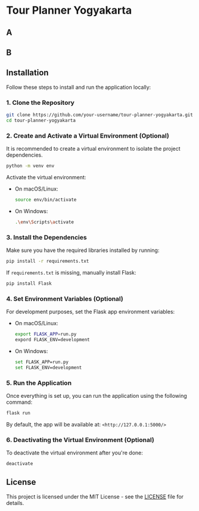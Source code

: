 # Tour Planner Yogyakarta

## A

## B

## Installation

Follow these steps to install and run the application locally:

### 1. Clone the Repository

```bash
git clone https://github.com/your-username/tour-planner-yogyakarta.git
cd tour-planner-yogyakarta
```

### 2. Create and Activate a Virtual Environment (Optional)

It is recommended to create a virtual environment to isolate the project dependencies.

```bash
python -m venv env
```

Activate the virtual environment:

- On macOS/Linux:

  ```bash
  source env/bin/activate
  ```

- On Windows:

  ```bash
  .\env\Scripts\activate
  ```

### 3. Install the Dependencies

Make sure you have the required libraries installed by running:

```bash
pip install -r requirements.txt
```

If `requirements.txt` is missing, manually install Flask:

```bash
pip install Flask
```

### 4. Set Environment Variables (Optional)

For development purposes, set the Flask app environment variables:

- On macOS/Linux:

  ```bash
  export FLASK_APP=run.py
  expord FLASK_ENV=development
  ```

- On Windows:

  ```bash
  set FLASK_APP=run.py
  set FLASK_ENV=development
  ```

### 5. Run the Application

Once everything is set up, you can run the application using the following command:

```bash
flask run
```

By default, the app will be available at: `<http://127.0.0.1:5000/>`

### 6. Deactivating the Virtual Environment (Optional)

To deactivate the virtual environment after you're done:

```bash
deactivate
```

## License

This project is licensed under the MIT License - see the [LICENSE](https://pages.github.com/) file for details.
